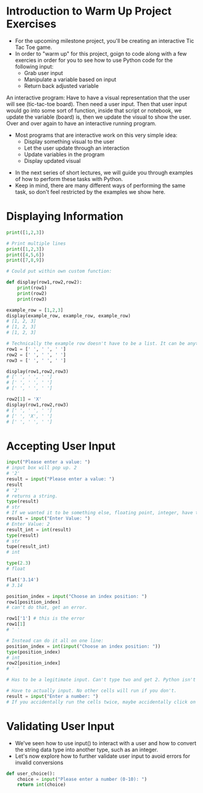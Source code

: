 # Introduction to Warm Up Project Exercises 

* For the upcoming milestone project, you'll be creating an interactive Tic Tac Toe game.
* In order to "warm up" for this project, goign to code along with a few exercies in order for you to see how to use Python code for the following input:
    * Grab user input
    * Manipulate a variable based on input
    * Return back adjusted variable

An interactive program: Have to have a visual representation that the user will see (tic-tac-toe board).
Then need a user input. Then that user input would go into some sort of function, inside that script or notebook, we update the variable (board) is, then we update the visual to show the user. Over and over again to have an interactive running program.

* Most programs that are interactive work on this very simple idea:
    * Display something visual to the user
    * Let the user update through an interaction
    * Update variables in the program
    * Display updated visual

- In the next series of short lectures, we will guide you through examples of how to perform these tasks with Python.
- Keep in mind, there are many different ways of performing the same task, so don't feel restricted by the examples we show here.

# Displaying Information 

```python
print([1,2,3])

# Print multiple lines
print([1,2,3])
print([4,5,6])
print([7,8,9])

# Could put within own custom function:

def display(row1,row2,row2):
    print(row1)
    print(row2)
    print(row3)

example_row = [1,2,3]
display(example_row, example_row, example_row)
# [1, 2, 3]
# [1, 2, 3]
# [1, 2, 3]

# Technically the example row doesn't have to be a list. It can be anything:
row1 = [' ', ' ', ' ']
row2 = [' ', ' ', ' ']
row3 = [' ', ' ', ' ']

display(row1,row2,row3)
# [' ', ' ', ' ']
# [' ', ' ', ' ']
# [' ', ' ', ' ']

row2[1] = 'X'
display(row1,row2,row3)
# [' ', ' ', ' ']
# [' ', 'X', ' ']
# [' ', ' ', ' ']
```

# Accepting User Input

```python
input("Please enter a value: ")
# input box will pop up. 2
# '2'
result = input("Please enter a value: ")
result 
# '2' 
# returns a string. 
type(result)
# str
# If we wanted it to be something else, floating point, integer, have to convert it. Convert it using built in casting functions:
result = input("Enter Value: ")
# Enter Value: 2 
result_int = int(result)
type(result)
# str
tupe(result_int)
# int

type(2.3)
# float

flat('3.14')
# 3.14

position_index = input("Choose an index position: ")
row1[position_index]
# can't do that, get an error. 

row1['1'] # this is the error
row1[1]
# ' ' 

# Instead can do it all on one line:
position_index = int(input("Choose an index position: "))
type(position_index)
# int
row2[position_index]
# ' '

# Has to be a legitimate input. Can't type two and get 2. Python isn't smart enough to convert that. 

# Have to actually input. No other cells will run if you don't. 
result = input("Enter a number: ")
# If you accidentally run the cells twice, maybe accidentally click on cell twice, then we're in trouble. Accidentally tried to override input cell, but initial input is still waiting for its interaction/value. Now we're screwed. Still stuck on waiting on original input. Only way to fix this is to restart your kernel. Common mistake for beginners. Can also run all cells in jupyter notebook to avoid having to run everything again, as nothing will work once you restart.
```

# Validating User Input

- We've seen how to use input() to interact with a user and how to convert the string data type into another type, such as an integer. 
- Let's now explore how to further validate user input to avoid errors for invalid conversions 

```python
def user_choice():
    choice = input("Please enter a number (0-10): ")
    return int(choice)
```